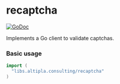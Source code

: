 
# recaptcha

[![GoDoc](https://godoc.org/libs.altipla.consulting/recaptcha?status.svg)](https://godoc.org/libs.altipla.consulting/recaptcha)

Implements a Go client to validate captchas.


### Basic usage

```go
import (
  "libs.altipla.consulting/recaptcha"
)
```